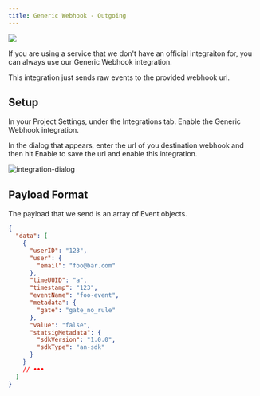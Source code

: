 ```yaml
---
title: Generic Webhook - Outgoing
---
```


<div style={{display: "flex", justifyContent: "center", marginBottom: "16px"}} >
  <img src="https://user-images.githubusercontent.com/95646168/162286552-c257a736-4050-4d0a-8223-67097c731c0b.png"/>
</div>

If you are using a service that we don't have an official integraiton for, you can always use our Generic Webhook integration.

This integration just sends raw events to the provided webhook url.

## Setup

In your Project Settings, under the Integrations tab. Enable the Generic Webhook integration.

In the dialog that appears, enter the url of you destination webhook and then hit Enable to save the url and enable this integration.

![integration-dialog](https://user-images.githubusercontent.com/95646168/162288664-a366293d-f8c3-4053-879d-19745c7c4fc4.png)

## Payload Format

The payload that we send is an array of Event objects.

```json
{
  "data": [
    {
      "userID": "123",
      "user": {
        "email": "foo@bar.com"
      },
      "timeUUID": "a",
      "timestamp": "123",
      "eventName": "foo-event",
      "metadata": {
        "gate": "gate_no_rule"
      },
      "value": "false",
      "statsigMetadata": {
        "sdkVersion": "1.0.0",
        "sdkType": "an-sdk"
      }
    }
    // •••
  ]
}
```
